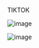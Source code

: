 TIKTOK

![image](https://github.com/KingDDD/monochat/assets/39424879/03a65f9f-d580-493b-a7c9-25ed1b293dfa)

![image](https://github.com/KingDDD/monochat/assets/39424879/03d65a8d-93ed-41ab-97e1-faaadd8cd108)

